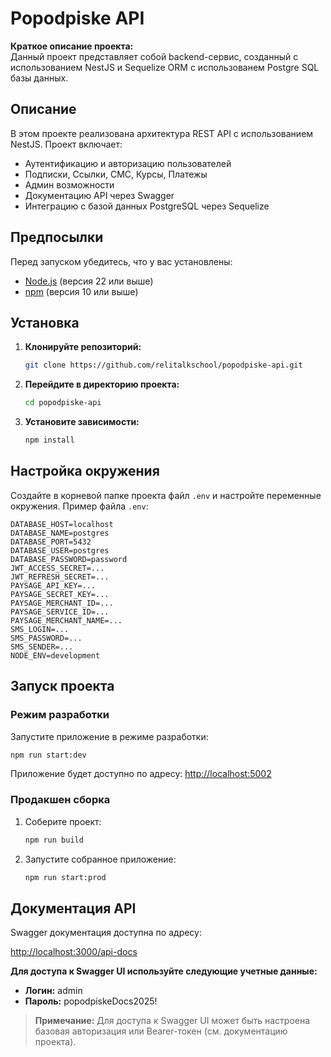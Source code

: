# Popodpiske API

**Краткое описание проекта:**  
Данный проект представляет собой backend-сервис, созданный с использованием NestJS и Sequelize ORM c использованем Postgre SQL базы данных.

## Описание

В этом проекте реализована архитектура REST API с использованием NestJS. Проект включает:
- Аутентификацию и авторизацию пользователей
- Подписки, Ссылки, СМС, Курсы, Платежы
- Админ возможности
- Документацию API через Swagger
- Интеграцию с базой данных PostgreSQL через Sequelize

## Предпосылки

Перед запуском убедитесь, что у вас установлены:
- [Node.js](https://nodejs.org/) (версия 22 или выше)
- [npm](https://www.npmjs.com/) (версия 10 или выше)

## Установка

1. **Клонируйте репозиторий:**

   ```bash
   git clone https://github.com/relitalkschool/popodpiske-api.git
   ```

2. **Перейдите в директорию проекта:**

   ```bash
   cd popodpiske-api
   ```

3. **Установите зависимости:**

   ```bash
   npm install
   ```

## Настройка окружения

Создайте в корневой папке проекта файл `.env` и настройте переменные окружения. Пример файла `.env`:

```env
DATABASE_HOST=localhost
DATABASE_NAME=postgres
DATABASE_PORT=5432
DATABASE_USER=postgres
DATABASE_PASSWORD=password
JWT_ACCESS_SECRET=...
JWT_REFRESH_SECRET=...
PAYSAGE_API_KEY=...
PAYSAGE_SECRET_KEY=...
PAYSAGE_MERCHANT_ID=...
PAYSAGE_SERVICE_ID=...
PAYSAGE_MERCHANT_NAME=...
SMS_LOGIN=...
SMS_PASSWORD=...
SMS_SENDER=...
NODE_ENV=development
```

## Запуск проекта

### Режим разработки

Запустите приложение в режиме разработки:

```bash
npm run start:dev
```

Приложение будет доступно по адресу: [http://localhost:5002](http://localhost:5002)

### Продакшен сборка

1. Соберите проект:

   ```bash
   npm run build
   ```

2. Запустите собранное приложение:

   ```bash
   npm run start:prod
   ```

## Документация API

Swagger документация доступна по адресу:

[http://localhost:3000/api-docs](http://localhost:3000/api-docs)

**Для доступа к Swagger UI используйте следующие учетные данные:**

- **Логин:** admin  
- **Пароль:** popodpiskeDocs2025!

> **Примечание:** Для доступа к Swagger UI может быть настроена базовая авторизация или Bearer-токен (см. документацию проекта).


